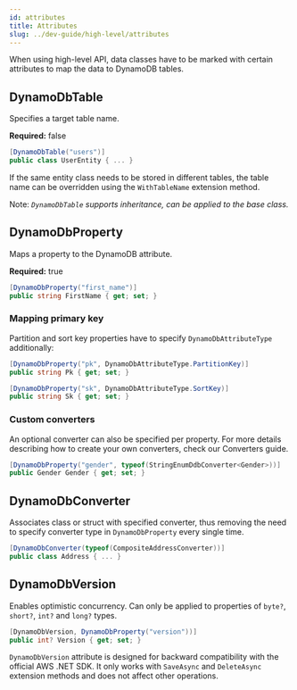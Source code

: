 ```yaml
---
id: attributes
title: Attributes
slug: ../dev-guide/high-level/attributes
---
```


When using high-level API, data classes have to be marked with certain attributes to map the data to DynamoDB tables.

## DynamoDbTable

Specifies a target table name.

**Required:** false

```csharp
[DynamoDbTable("users")]
public class UserEntity { ... }
```

If the same entity class needs to be stored in different tables, the table name can be overridden using the `WithTableName` extension method.

Note: *`DynamoDbTable` supports inheritance, can be applied to the base class.*

## DynamoDbProperty

Maps a property to the DynamoDB attribute.

**Required:** true

```csharp
[DynamoDbProperty("first_name")]
public string FirstName { get; set; }
```

### Mapping primary key

Partition and sort key properties have to specify `DynamoDbAttributeType` additionally:

```csharp
[DynamoDbProperty("pk", DynamoDbAttributeType.PartitionKey)]
public string Pk { get; set; }

[DynamoDbProperty("sk", DynamoDbAttributeType.SortKey)]
public string Sk { get; set; }
```

### Custom converters

An optional converter can also be specified per property. For more details describing how to create your own converters, check our Converters guide.

```csharp
[DynamoDbProperty("gender", typeof(StringEnumDdbConverter<Gender>))]
public Gender Gender { get; set; }
```

## DynamoDbConverter

Associates class or struct with specified converter, thus removing the need to specify converter type in `DynamoDbProperty` every single time.

```csharp
[DynamoDbConverter(typeof(CompositeAddressConverter))]
public class Address { ... }
```

## DynamoDbVersion

Enables optimistic concurrency. Can only be applied to properties of `byte?`, `short?`, `int?` and `long?` types.

```csharp
[DynamoDbVersion, DynamoDbProperty("version"))]
public int? Version { get; set; }
```

`DynamoDbVersion` attribute is designed for backward compatibility with the official AWS .NET SDK.
It only works with `SaveAsync` and `DeleteAsync` extension methods and does not affect other operations.
